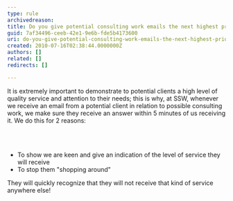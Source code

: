 ```yaml
---
type: rule
archivedreason: 
title: Do you give potential consulting work emails the next highest priority after existing clients?
guid: 7af34496-ceeb-42e1-9e6b-fde5b4173600
uri: do-you-give-potential-consulting-work-emails-the-next-highest-priority-after-existing-clients
created: 2010-07-16T02:38:44.0000000Z
authors: []
related: []
redirects: []

---
```



It is extremely important to demonstrate to potential clients a high level of quality service and attention to their needs; this is why, at SSW, whenever we receive an email from a potential client in relation to possible consulting work, we make sure they receive an answer within 5 minutes of us receiving it. We do this for 2 reasons&#58;

<br><excerpt class='endintro'></excerpt><br>

  <ul>
    <li>To show we are keen and give an indication of the level of service they will receive </li>
    <li>To stop them &quot;shopping around&quot; </li>
</ul>
<p>They will quickly recognize that they will not receive that kind of service anywhere else!</p>



